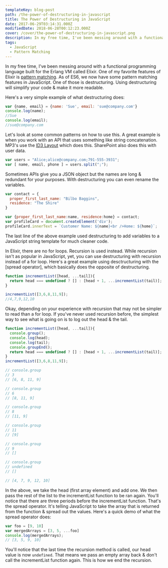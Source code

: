 ```yaml
---
templateKey: blog-post
path: /the-power-of-destructuring-in-javascript
title: The Power of Destructuring in JavaScript
date: 2017-06-29T03:14:31.000Z
modifiedDate: 2018-06-28T00:12:23.000Z
cover: /cover/the-power-of-destructuring-in-javascript.png
description: In my free time, I've been messing around with a functional programming language built for the Erlang VM called Elixir. One of my favorite features of Elixir is pattern matching. As of ES6, we now have some pattern matching features in JavaScript. One of those is destructuring. Using destructuring will simplify your code & make it more readable. 
tags:
  - JavaScript
  - Pattern Matching
---
```

In my free time, I've been messing around with a functional programming language built for the Erlang VM called Elixir. One of my favorite features of Elixir is [pattern matching](https://mattferderer.com/what-is-pattern-matching-in-elixir). As of ES6, we now have some pattern matching features in JavaScript. One of those is destructuring. Using destructuring will simplify your code & make it more readable. 

Here's a very simple example of what destructuring does:

```javascript
var {name, email} = {name: 'Sue', email: 'sue@company.com'}
console.log(name);
//Sue
console.log(email);
//sue@company.com
```

Let's look at some common patterns on how to use this. A great example is when you work with an API that uses something like string concatenation. MP3's use the [ID3 Layout](https://en.wikipedia.org/wiki/ID3#Layout) which does this.  SharePoint also does this with user data.

```javascript
var users = "Alice;alice@company.com;791-555-3931";
var [ name, email, phone ] = users.split(";");
```

Sometimes APIs give you a JSON object but the names are long & redundant for your purposes. With destructuring you can even rename the variables.

```javascript
var contact = {
  proper_first_last_name: "Bilbo Baggins",
  residence: "The Shire"
}

var {proper_first_last_name:name, residence:home} = contact;
var profileCard = document.createElement('div');
profileCard.innerText = `Customer Name: ${name}<br />Home: ${home}`;
```

The last line of the above example used destructuring to add variables to a JavaScript string template for much cleaner code.

In Elixir, there are no for loops. Recursion is used instead. While recursion isn't as popular in JavaScript, yet, you can use destructuring with recursion instead of a for loop. Here's a great example using desctructuring with the [spread operator], which basically does the opposite of destructuring. 

```javascript
function incrementList([head, ...tail]){
  return head === undefined ? [] : [head + 1, ...incrementList(tail)];
}

incrementList([3,6,8,11,9]);
//4,7,9,12,10
```

Okay, depending on your experience with recursion that may not be simpler to read than a for loop. If you've never used recursion before, the simplest way to see what is going on is to log out the head & the tail. 
```javascript
function incrementList([head, ...tail]){
  console.group();
  console.log(head);
  console.log(tail);
  console.groupEnd();
  return head === undefined ? [] : [head + 1, ...incrementList(tail)];
}
incrementList([3,6,8,11,9]);

// console.group
// 3
// [6, 8, 11, 9]

// console.group
// 6
// [8, 11, 9]

// console.group
// 8
// [11, 9]

// console.group
// 11
// [9]

// console.group
// 9
// []

// console.group
// undefined
// []

// [4, 7, 9, 12, 10]
```

In the above, we take the head (first array element) and add one. We then pass the rest of the list to the incrementList function to be ran again. You'll notice that there are three periods before the incrementList function. That's the spread operator. It's telling JavaScript to take the array that is returned from the function & spread out the values. Here's a quick demo of what the spread operator does:

```javascript
var foo = [9, 10]
var mergedArrays = [3, 5, ...foo]
console.log(mergedArrays);
// [3, 5, 9, 10]
```

You'll notice that the last time the recursion method is called, our head value is now `undefined`. That means we pass an empty array back & don't call the incrementList function again. This is how we end the recursion.